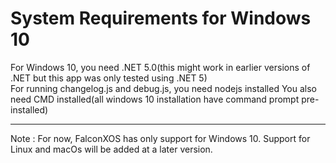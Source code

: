 # System Requirements for Windows 10

For Windows 10, you need .NET 5.0(this might work in earlier versions of .NET but this app was only tested using .NET 5)
<br>
For running changelog.js and debug.js, you need nodejs installed
You also need CMD installed(all windows 10 installation have command prompt pre-installed)

---------------------------------------------------------------------------------

Note : For now, FalconXOS has only support for Windows 10.
Support for Linux and macOs will be added at a later version.

